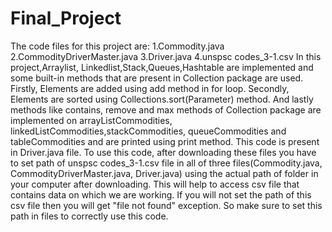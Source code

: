 # Final_Project
The code files for this project are:
1.Commodity.java
2.CommodityDriverMaster.java
3.Driver.java
4.unspsc codes_3-1.csv
In this project,Arraylist, Linkedlist,Stack,Queues,Hashtable are implemented and some built-in methods that are present in Collection package are used. 
Firstly, Elements are added using add method in for loop.
Secondly, Elements are sorted using Collections.sort(Parameter) method.
And lastly methods like contains, remove and max methods of Collection package are implemented on arrayListCommodities, linkedListCommodities,stackCommodities, queueCommodities and tableCommodities and are printed using print method. This code is present in Driver.java file.
To use this code, after downloading these files you have to set path of unspsc codes_3-1.csv file in all of three files(Commodity.java, CommodityDriverMaster.java, Driver.java) using the actual path of folder in your computer after downloading. This will help to access csv file that contains data on which we are working. If you will not set the path of this csv file then you will get "file not found" exception. So make sure to set this path in files to correctly use this code.
